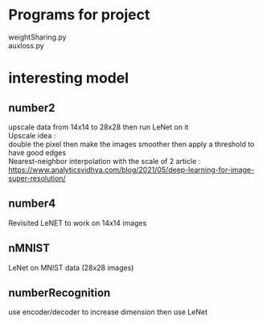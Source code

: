# Programs for project
weightSharing.py  
auxloss.py

# interesting model
## number2
upscale data from 14x14 to 28x28
then run LeNet on it  
Upscale idea :  
double the pixel then make the images smoother then apply a threshold to have good edges  
Nearest-neighbor interpolation with the scale of 2 article :  
https://www.analyticsvidhya.com/blog/2021/05/deep-learning-for-image-super-resolution/

## number4
Revisited LeNET to work on 14x14 images

## nMNIST
LeNet on MNIST data (28x28 images)

## numberRecognition
use encoder/decoder to increase dimension
then use LeNet
